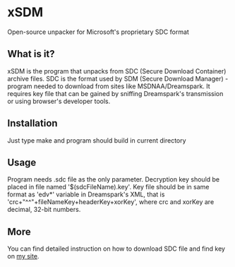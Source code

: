 xSDM
====

Open-source unpacker for Microsoft's proprietary SDC format

What is it?
-----------
xSDM is the program that unpacks from SDC (Secure Download Container) archive files. SDC is the format used by SDM (Secure Download Manager) - program needed to download from sites like MSDNAA/Dreamspark. It requires key file that can be gained by sniffing Dreamspark's transmission or using browser's developer tools.

Installation
------------

Just type make and program should build in current directory

Usage
-----
Program needs .sdc file as the only parameter. Decryption key should be placed in file named '$(sdcFileName).key'. Key file should be in same format as 'edv*' variable in Dreamspark's XML, that is 'crc+"^^"+fileNameKey+headerKey+xorKey', where crc and xorKey are decimal, 32-bit numbers.

More
----
You can find detailed instruction on how to download SDC file and find key on [my site](http://v3l0c1r4pt0r.tk/2014/06/01/how-to-download-from-dreamspark-bypassing-secure-download-manager/).
